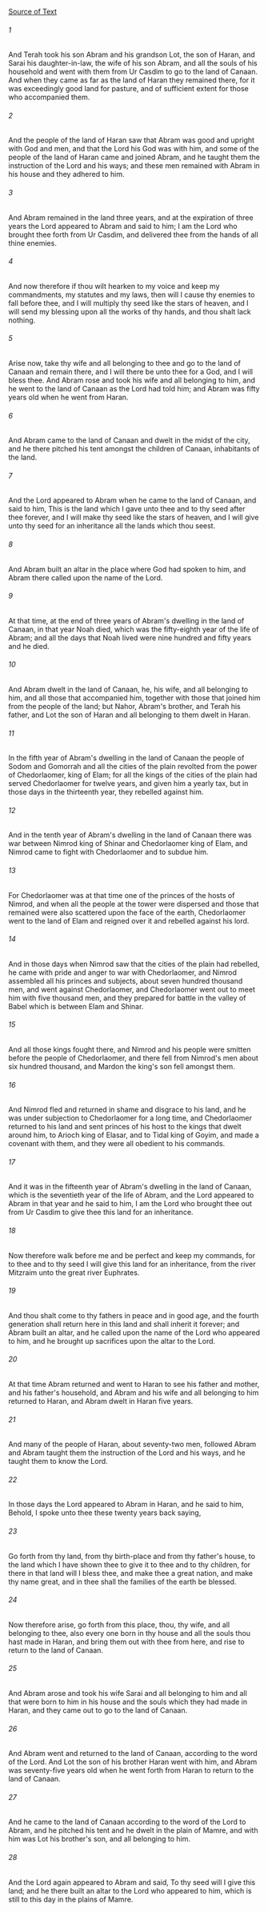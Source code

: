 [Source of Text](https://github.com/scrollmapper/bible_databases_deuterocanonical)

###### 1
And Terah took his son Abram and his grandson Lot, the son of Haran, and Sarai his daughter-in-law, the wife of his son Abram, and all the souls of his household and went with them from Ur Casdim to go to the land of Canaan. And when they came as far as the land of Haran they remained there, for it was exceedingly good land for pasture, and of sufficient extent for those who accompanied them.

###### 2
And the people of the land of Haran saw that Abram was good and upright with God and men, and that the Lord his God was with him, and some of the people of the land of Haran came and joined Abram, and he taught them the instruction of the Lord and his ways; and these men remained with Abram in his house and they adhered to him.

###### 3
And Abram remained in the land three years, and at the expiration of three years the Lord appeared to Abram and said to him; I am the Lord who brought thee forth from Ur Casdim, and delivered thee from the hands of all thine enemies.

###### 4
And now therefore if thou wilt hearken to my voice and keep my commandments, my statutes and my laws, then will I cause thy enemies to fall before thee, and I will multiply thy seed like the stars of heaven, and I will send my blessing upon all the works of thy hands, and thou shalt lack nothing.

###### 5
Arise now, take thy wife and all belonging to thee and go to the land of Canaan and remain there, and I will there be unto thee for a God, and I will bless thee. And Abram rose and took his wife and all belonging to him, and he went to the land of Canaan as the Lord had told him; and Abram was fifty years old when he went from Haran.

###### 6
And Abram came to the land of Canaan and dwelt in the midst of the city, and he there pitched his tent amongst the children of Canaan, inhabitants of the land.

###### 7
And the Lord appeared to Abram when he came to the land of Canaan, and said to him, This is the land which I gave unto thee and to thy seed after thee forever, and I will make thy seed like the stars of heaven, and I will give unto thy seed for an inheritance all the lands which thou seest.

###### 8
And Abram built an altar in the place where God had spoken to him, and Abram there called upon the name of the Lord.

###### 9
At that time, at the end of three years of Abram's dwelling in the land of Canaan, in that year Noah died, which was the fifty-eighth year of the life of Abram; and all the days that Noah lived were nine hundred and fifty years and he died.

###### 10
And Abram dwelt in the land of Canaan, he, his wife, and all belonging to him, and all those that accompanied him, together with those that joined him from the people of the land; but Nahor, Abram's brother, and Terah his father, and Lot the son of Haran and all belonging to them dwelt in Haran.

###### 11
In the fifth year of Abram's dwelling in the land of Canaan the people of Sodom and Gomorrah and all the cities of the plain revolted from the power of Chedorlaomer, king of Elam; for all the kings of the cities of the plain had served Chedorlaomer for twelve years, and given him a yearly tax, but in those days in the thirteenth year, they rebelled against him.

###### 12
And in the tenth year of Abram's dwelling in the land of Canaan there was war between Nimrod king of Shinar and Chedorlaomer king of Elam, and Nimrod came to fight with Chedorlaomer and to subdue him.

###### 13
For Chedorlaomer was at that time one of the princes of the hosts of Nimrod, and when all the people at the tower were dispersed and those that remained were also scattered upon the face of the earth, Chedorlaomer went to the land of Elam and reigned over it and rebelled against his lord.

###### 14
And in those days when Nimrod saw that the cities of the plain had rebelled, he came with pride and anger to war with Chedorlaomer, and Nimrod assembled all his princes and subjects, about seven hundred thousand men, and went against Chedorlaomer, and Chedorlaomer went out to meet him with five thousand men, and they prepared for battle in the valley of Babel which is between Elam and Shinar.

###### 15
And all those kings fought there, and Nimrod and his people were smitten before the people of Chedorlaomer, and there fell from Nimrod's men about six hundred thousand, and Mardon the king's son fell amongst them.

###### 16
And Nimrod fled and returned in shame and disgrace to his land, and he was under subjection to Chedorlaomer for a long time, and Chedorlaomer returned to his land and sent princes of his host to the kings that dwelt around him, to Arioch king of Elasar, and to Tidal king of Goyim, and made a covenant with them, and they were all obedient to his commands.

###### 17
And it was in the fifteenth year of Abram's dwelling in the land of Canaan, which is the seventieth year of the life of Abram, and the Lord appeared to Abram in that year and he said to him, I am the Lord who brought thee out from Ur Casdim to give thee this land for an inheritance.

###### 18
Now therefore walk before me and be perfect and keep my commands, for to thee and to thy seed I will give this land for an inheritance, from the river Mitzraim unto the great river Euphrates.

###### 19
And thou shalt come to thy fathers in peace and in good age, and the fourth generation shall return here in this land and shall inherit it forever; and Abram built an altar, and he called upon the name of the Lord who appeared to him, and he brought up sacrifices upon the altar to the Lord.

###### 20
At that time Abram returned and went to Haran to see his father and mother, and his father's household, and Abram and his wife and all belonging to him returned to Haran, and Abram dwelt in Haran five years.

###### 21
And many of the people of Haran, about seventy-two men, followed Abram and Abram taught them the instruction of the Lord and his ways, and he taught them to know the Lord.

###### 22
In those days the Lord appeared to Abram in Haran, and he said to him, Behold, I spoke unto thee these twenty years back saying,

###### 23
Go forth from thy land, from thy birth-place and from thy father's house, to the land which I have shown thee to give it to thee and to thy children, for there in that land will I bless thee, and make thee a great nation, and make thy name great, and in thee shall the families of the earth be blessed.

###### 24
Now therefore arise, go forth from this place, thou, thy wife, and all belonging to thee, also every one born in thy house and all the souls thou hast made in Haran, and bring them out with thee from here, and rise to return to the land of Canaan.

###### 25
And Abram arose and took his wife Sarai and all belonging to him and all that were born to him in his house and the souls which they had made in Haran, and they came out to go to the land of Canaan.

###### 26
And Abram went and returned to the land of Canaan, according to the word of the Lord. And Lot the son of his brother Haran went with him, and Abram was seventy-five years old when he went forth from Haran to return to the land of Canaan.

###### 27
And he came to the land of Canaan according to the word of the Lord to Abram, and he pitched his tent and he dwelt in the plain of Mamre, and with him was Lot his brother's son, and all belonging to him.

###### 28
And the Lord again appeared to Abram and said, To thy seed will I give this land; and he there built an altar to the Lord who appeared to him, which is still to this day in the plains of Mamre.
